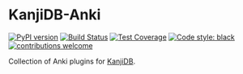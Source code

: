# KanjiDB-Anki

[![PyPI version](https://badge.fury.io/py/kanjidb-anki.svg)](https://badge.fury.io/py/kanjidb-anki)
[![Build Status](https://travis-ci.org/Nauja/kanjidb-anki.png?branch=master)](https://travis-ci.org/Nauja/kanjidb-anki)
[![Test Coverage](https://codeclimate.com/github/Nauja/kanjidb-anki/badges/coverage.svg)](https://codeclimate.com/github/Nauja/kanjidb-anki/coverage)
[![Code style: black](https://img.shields.io/badge/code%20style-black-000000.svg)](https://github.com/psf/black)
[![contributions welcome](https://img.shields.io/badge/contributions-welcome-brightgreen.svg?style=flat)](https://github.com/Nauja/kanjidb-anki/issues)

Collection of Anki plugins for [KanjiDB](https://github.com/Nauja/kanjidb).
